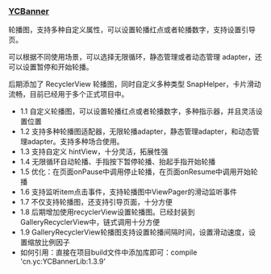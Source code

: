 ### [YCBanner](https://github.com/yangchong211/YCBanner)

轮播图，支持多种自定义属性，可以设置轮播红点或者轮播数字，支持设置引导页。

可以根据不同使用场景，可以选择无限循环，静态管理或者动态管理 adapter，还可以设置暂停和开始轮播。

后期添加了 RecyclerView 轮播图，同时自定义多种类型 SnapHelper，卡片滑动流畅，目前已经用于多个正式项目中。

- 1.1 自定义轮播图，可以设置轮播红点或者轮播数字，多种指示器，并且灵活设置位置
- 1.2 支持多种轮播图适配器，无限轮播adapter，静态管理adapter，和动态管理adapter。支持多种场合使用。
- 1.3 支持自定义 hintView，十分灵活，拓展性强
- 1.4 无限循环自动轮播、手指按下暂停轮播、抬起手指开始轮播
- 1.5 优化：在页面onPause中调用停止轮播，在页面onResume中调用开始轮播
- 1.6 支持监听item点击事件，支持轮播图中ViewPager的滑动监听事件
- 1.7 不仅支持轮播图，还支持引导页面，十分方便
- 1.8 后期增加使用recyclerView设置轮播图。已经封装到GalleryRecyclerView中，链式调用十分方便
- 1.9 GalleryRecyclerView轮播图支持设置轮播间隔时间，设置滑动速度，设置缩放比例因子
- 如何引用：直接在项目build文件中添加库即可：compile 'cn.yc:YCBannerLib:1.3.9'

